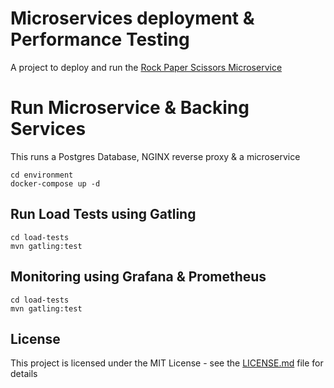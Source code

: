 # Microservices deployment & Performance Testing
A project to deploy and run the [Rock Paper Scissors Microservice](https://github.com/gavarava/rock-paper-scissors-2)

# Run Microservice & Backing Services
This runs a Postgres Database, NGINX reverse proxy & a microservice 
```
cd environment
docker-compose up -d
```
## Run Load Tests using Gatling
```
cd load-tests
mvn gatling:test
```
## Monitoring using Grafana & Prometheus
```
cd load-tests
mvn gatling:test
```
## License
This project is licensed under the MIT License - see the [LICENSE.md](LICENSE.md) file for details